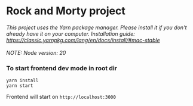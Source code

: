 # Rock and Morty project

_This project uses the Yarn package manager. Please install it if you don't already have it on your computer. Installation guide: https://classic.yarnpkg.com/lang/en/docs/install/#mac-stable_
<br><br>
_NOTE: Node version: 20_

### To start frontend dev mode in root dir

```
yarn install
yarn start
```

Frontend will start on `http://localhost:3000`
